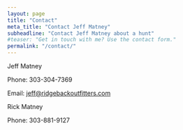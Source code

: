 ```yaml
---
layout: page
title: "Contact"
meta_title: "Contact Jeff Matney"
subheadline: "Contact Jeff Matney about a hunt"
#teaser: "Get in touch with me? Use the contact form."
permalink: "/contact/"
---
```

Jeff Matney

Phone: 303-304-7369

Email: jeff@ridgebackoutfitters.com


Rick Matney

Phone: 303-881-9127
